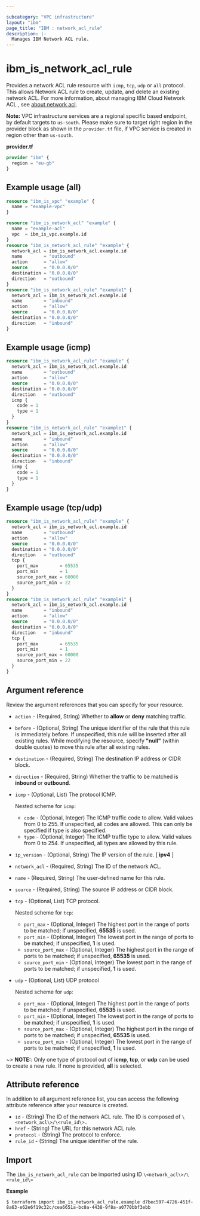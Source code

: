 ```yaml
---

subcategory: "VPC infrastructure"
layout: "ibm"
page_title: "IBM : network_acl_rule"
description: |-
  Manages IBM Network ACL rule.
---
```


# ibm_is_network_acl_rule

Provides a network ACL rule resource with `icmp`, `tcp`, `udp` or `all` protocol. This allows Network ACL rule to create, update, and delete an existing network ACL. For more information, about managing IBM Cloud Network ACL , see [about network acl](https://cloud.ibm.com/docs/vpc?topic=vpc-using-acls).

**Note:** 
VPC infrastructure services are a regional specific based endpoint, by default targets to `us-south`. Please make sure to target right region in the provider block as shown in the `provider.tf` file, if VPC service is created in region other than `us-south`.

**provider.tf**

```terraform
provider "ibm" {
  region = "eu-gb"
}
```

## Example usage (all)

```terraform
resource "ibm_is_vpc" "example" {
  name = "example-vpc"
}

resource "ibm_is_network_acl" "example" {
  name = "example-acl"
  vpc  = ibm_is_vpc.example.id
}
resource "ibm_is_network_acl_rule" "example" {
  network_acl = ibm_is_network_acl.example.id
  name        = "outbound"
  action      = "allow"
  source      = "0.0.0.0/0"
  destination = "0.0.0.0/0"
  direction   = "outbound"
}
resource "ibm_is_network_acl_rule" "example1" {
  network_acl = ibm_is_network_acl.example.id
  name        = "inbound"
  action      = "allow"
  source      = "0.0.0.0/0"
  destination = "0.0.0.0/0"
  direction   = "inbound"
}
```

## Example usage (icmp)

```terraform
resource "ibm_is_network_acl_rule" "example" {
  network_acl = ibm_is_network_acl.example.id
  name        = "outbound"
  action      = "allow"
  source      = "0.0.0.0/0"
  destination = "0.0.0.0/0"
  direction   = "outbound"
  icmp {
    code = 1
    type = 1
  }
}
resource "ibm_is_network_acl_rule" "example1" {
  network_acl = ibm_is_network_acl.example.id
  name        = "inbound"
  action      = "allow"
  source      = "0.0.0.0/0"
  destination = "0.0.0.0/0"
  direction   = "inbound"
  icmp {
    code = 1
    type = 1
  }
}

```

## Example usage (tcp/udp)

```terraform
resource "ibm_is_network_acl_rule" "example" {
  network_acl = ibm_is_network_acl.example.id
  name        = "outbound"
  action      = "allow"
  source      = "0.0.0.0/0"
  destination = "0.0.0.0/0"
  direction   = "outbound"
  tcp {
    port_max        = 65535
    port_min        = 1
    source_port_max = 60000
    source_port_min = 22
  }
}
resource "ibm_is_network_acl_rule" "example1" {
  network_acl = ibm_is_network_acl.example.id
  name        = "inbound"
  action      = "allow"
  source      = "0.0.0.0/0"
  destination = "0.0.0.0/0"
  direction   = "inbound"
  tcp {
    port_max        = 65535
    port_min        = 1
    source_port_max = 60000
    source_port_min = 22
  }
}
```

## Argument reference
Review the argument references that you can specify for your resource.

- `action` - (Required, String) Whether to **allow** or **deny** matching traffic.
- `before` - (Optional, String) The unique identifier of the rule that this rule is immediately before. If unspecified, this rule will be inserted after all existing rules. While modifying the resource, specify **"null"** (within double quotes) to move this rule after all existing rules.
- `destination` - (Required, String) The destination IP address or CIDR block.
- `direction` - (Required, String) Whether the traffic to be matched is **inbound** or **outbound**.
- `icmp` - (Optional, List) The protocol ICMP.

   Nested scheme for `icmp`:
   - `code` - (Optional, Integer) The ICMP traffic code to allow. Valid values from 0 to 255. If unspecified, all codes are allowed. This can only be specified if type is also specified.
   - `type` - (Optional, Integer) The ICMP traffic type to allow. Valid values from 0 to 254. If unspecified, all types are allowed by this rule.
- `ip_version` - (Optional, String) The IP version of the rule. [ **ipv4** ]   
- `network_acl` - (Required, String) The ID of the network ACL.
- `name` - (Required, String) The user-defined name for this rule.
- `source` - (Required, String) The source IP address or CIDR block.
- `tcp` - (Optional, List) TCP protocol.

   Nested scheme for `tcp`:
   - `port_max` - (Optional, Integer) The highest port in the range of ports to be matched; if unspecified, **65535** is used.
   - `port_min` - (Optional, Integer) The lowest port in the range of ports to be matched; if unspecified, **1** is used.
   - `source_port_max` - (Optional, Integer) The highest port in the range of ports to be matched; if unspecified, **65535** is used.
   - `source_port_min` - (Optional, Integer) The lowest port in the range of ports to be matched; if unspecified, **1** is used.
- `udp` - (Optional, List) UDP protocol

   Nested scheme for `udp`:
   - `port_max` - (Optional, Integer) The highest port in the range of ports to be matched; if unspecified, **65535** is used.
   - `port_min` - (Optional, Integer) The lowest port in the range of ports to be matched; if unspecified, **1** is used.
   - `source_port_max` - (Optional, Integer) The highest port in the range of ports to be matched; if unspecified, **65535** is used.
   - `source_port_min` - (Optional, Integer) The lowest port in the range of ports to be matched; if unspecified, **1** is used.

~> **NOTE:**: Only one type of protocol out of **icmp**, **tcp**, or **udp** can be used to create a new rule. If none is provided, **all** is selected.

## Attribute reference
In addition to all argument reference list, you can access the following attribute reference after your resource is created.

- `id` - (String) The ID of the network ACL rule. The ID is composed of `\<network_acl\>/\<rule_id\>.`
- `href` - (String) The URL for this network ACL rule.
- `protocol` - (String) The protocol to enforce.
- `rule_id` - (String) The unique identifier of the rule.


## Import
The `ibm_is_network_acl_rule` can be imported using ID `\<network_acl\>/\<rule_id\>`

**Example**

```
$ terraform import ibm_is_network_acl_rule.example d7bec597-4726-451f-8a63-e62e6f19c32c/cea6651a-bc0a-4438-9f8a-a0770bbf3ebb
```
 